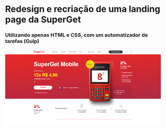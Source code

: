 <h1>Redesign e recriação de uma landing page da SuperGet</h1>
<h3>Utilizando apenas HTML e CSS, com um automatizador de tarefas (Gulp)</h3>

<img src="./print01.png">